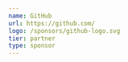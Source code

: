 ```yaml
---
name: GitHub
url: https://github.com/
logo: /sponsors/github-logo.svg
tier: partner
type: sponsor
---
```

